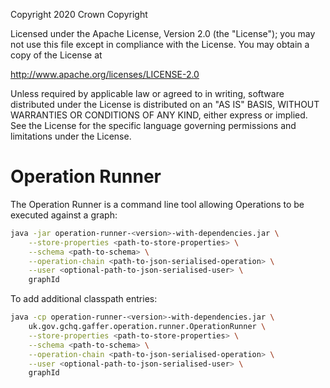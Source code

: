 Copyright 2020 Crown Copyright

Licensed under the Apache License, Version 2.0 (the "License");
you may not use this file except in compliance with the License.
You may obtain a copy of the License at

  http://www.apache.org/licenses/LICENSE-2.0

Unless required by applicable law or agreed to in writing, software
distributed under the License is distributed on an "AS IS" BASIS,
WITHOUT WARRANTIES OR CONDITIONS OF ANY KIND, either express or implied.
See the License for the specific language governing permissions and
limitations under the License.

Operation Runner
================

The Operation Runner is a command line tool allowing Operations to be executed against a graph:

```bash
java -jar operation-runner-<version>-with-dependencies.jar \
    --store-properties <path-to-store-properties> \
    --schema <path-to-schema> \
    --operation-chain <path-to-json-serialised-operation> \
    --user <optional-path-to-json-serialised-user> \
    graphId
```

To add additional classpath entries:

```bash
java -cp operation-runner-<version>-with-dependencies.jar \
    uk.gov.gchq.gaffer.operation.runner.OperationRunner \
    --store-properties <path-to-store-properties> \
    --schema <path-to-schema> \
    --operation-chain <path-to-json-serialised-operation> \
    --user <optional-path-to-json-serialised-user> \
    graphId
```
